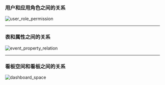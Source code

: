 ### 用户和应用角色之间的关系
![user_role_permission](https://github.com/night1008/night1008.github.io/assets/3940006/214e5136-2ac8-453f-8ddb-e4cd865e4027)

---

### 表和属性之间的关系
![event_property_relation](https://github.com/night1008/night1008.github.io/assets/3940006/79f854ae-19b5-45dc-97a0-bf929c613627)

---

### 看板空间和看板之间的关系
![dashboard_space](https://github.com/night1008/night1008.github.io/assets/3940006/40200478-f311-40a1-ba05-1e3e0a80a394)

